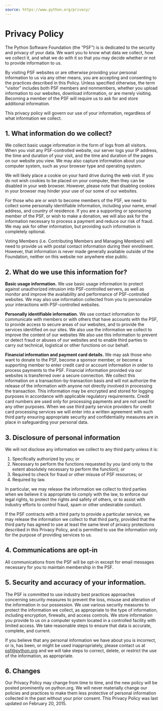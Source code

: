 ```yaml
---
source: https://www.python.org/privacy/
---
```

# Privacy Policy

The Python Software Foundation (the “PSF”) is is dedicated to the 
security and privacy of your data. We want you to know what data we 
collect, how we collect it, and what we do with it so that you may 
decide whether or not to provide information to us.

By visiting PSF websites or are otherwise providing your personal 
information to us via any other means, you are accepting and 
consenting to the practices described in this Policy. Unless 
specified otherwise, the term “visitor” includes both PSF members 
and nonmembers, whether you upload information to our websites, 
download information, or are merely visiting.  Becoming a member of
the PSF will require us to ask for and store additional information.

This privacy policy will govern our use of your information, 
regardless of what information we collect.

## 1. What information do we collect?

We collect basic usage information in the form of logs from all 
visitors. When you visit any PSF-controlled website, our server logs 
your IP address, the time and duration of your visit, and the time 
and duration of the pages on our website you view. We may also 
capture information about your computer system, such as your browser 
type and operating system.

We will likely place a cookie on your hard drive during the web visit. 
If you do not wish cookies to be placed on your computer, then they 
can be disabled in your web browser. However, please note that 
disabling cookies in your browser may hinder your use of our some of 
our websites.

For those who are or wish to become members of the PSF, we need to 
collect some personally identifiable information, including your name, 
email address, and country of residence. If you are a supporting 
or sponsoring member of the PSF, or wish to make a donation, we will 
also ask for the information necessary to process a payment and reduce 
our risk of fraud. We may ask for other information, but providing 
such information is completely optional.

Voting Members (i.e. Contributing Members and Managing Members) will need to provide us with postal contact information during their enrollment.  However, that information is never made generally available outside of the Foundation, neither on this website nor anywhere else public.

## 2. What do we use this information for?

**Basic usage information.** We use basic usage information to protect
against unauthorized intrusion into PSF-controlled servers, as well as 
monitor and improve the availability and performance of PSF-controlled 
websites. We may also use information collected from you to personalize 
your interactions with PSF-controlled websites.

**Personally identifiable information.** We use contact information to communicate with members or with others that have accounts with the PSF, 
to provide access to secure areas of our websites, and to provide the
services identified on our sites. We also use the information we collect
to improve the content of our websites We also use this information to prevent or detect fraud or abuses of our websites and to enable third
parties to carry out technical, logistical or other functions on our 
behalf.

**Financial information and payment card details.** We may ask those 
who want to donate to the PSF, become a sponsor member, or become a 
supporting member to enter credit card or account information in order 
to process payments to the PSF. Financial information provided via our 
websites is transferred over a secure connection. We collect this 
information on a transaction-by-transaction basis and will not authorize 
the release of the information with anyone not directly involved in processing the transaction. This information may be encrypted and stored 
for logging purposes in accordance with applicable regulatory 
requirements. Credit card numbers are used only for processing payments 
and are not used for any other purposes. When we use third party service providers for credit card processing services we will enter into a 
written agreement with such third party ensuring appropriate security 
and confidentiality measures are in place in safeguarding your personal 
data.

## 3. Disclosure of personal information

We will not disclose any information we collect to any third party 
unless it is:

1. Specifically authorized by you; or
2. Necessary to perform the functions requested by you (and only to the 
extent absolutely necessary to perform the function); or
3. Required to check for fraud or other misuse of PSF resources; or
4. Required by law. 

In particular, we may release the information we collect to third 
parties when we believe it is appropriate to comply with the law, to 
enforce our legal rights, to protect the rights and safety of others, or 
to assist with industry efforts to control fraud, spam or other 
undesirable conduct.

If the PSF contracts with a third party to provide a particular service,
we may release the information we collect to that third party, provided 
that the third party has agreed to use at least the same level of privacy protections described in this Privacy Policy, and is permitted to use the information only for the purpose of providing services to us.

## 4. Communications are opt-in

All communications from the PSF will be opt-in except for email 
messages necessary for you to maintain membership in the PSF. 

## 5. Security and accuracy of your information.

The PSF is committed to use industry best practices approaches concerning 
security measures to prevent the loss, misuse and alteration of the 
information in our possession. We use various security measures to protect 
the information we collect, as appropriate to the type of information, 
including encryption, firewalls, and access controls. We store information 
you provide to us on a computer system located in a controlled facility 
with  limited access. We take reasonable steps to ensure that data is
accurate, complete, and current.

If you believe that any personal information we have about you is incorrect, 
or is, has been, or might be used inappropriately, please contact us at 
<psf@python.org> and we will take steps to correct, delete, or restrict the use
of the information, as appropriate.

## 6. Changes

Our Privacy Policy may change from time to time, and the new policy will be
posted prominently on python.org. We will never materially change our 
policies and practices to make them less protective of personal information collected in the past without your prior consent. This Privacy Policy was last updated on February 20, 2015.
